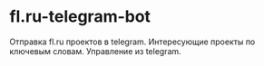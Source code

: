 # fl.ru-telegram-bot
Отправка fl.ru проектов в telegram. Интересующие проекты по ключевым словам. Управление из telegram.

